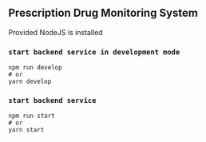 ## Prescription Drug Monitoring System

Provided NodeJS is installed

### `start backend service in development mode`

```
npm run develop
# or
yarn develop
```

### `start backend service`

```
npm run start
# or
yarn start
```
